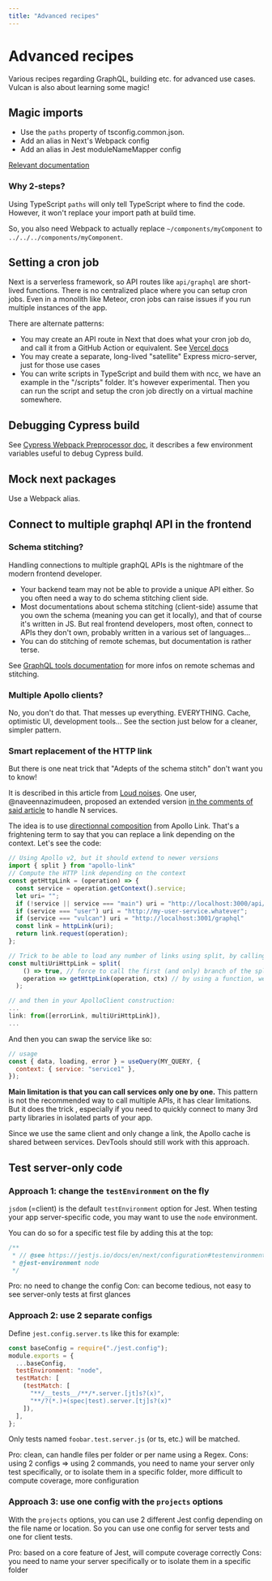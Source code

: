 ```yaml
---
title: "Advanced recipes"
---
```


# Advanced recipes

Various recipes regarding GraphQL, building etc. for advanced use cases.
Vulcan is also about learning some magic!

## Magic imports

- Use the `paths` property of tsconfig.common.json.
- Add an alias in Next's Webpack config
- Add an alias in Jest moduleNameMapper config

[Relevant documentation](https://www.typescriptlang.org/docs/handbook/module-resolution.html)

### Why 2-steps?

Using TypeScript `paths` will only tell TypeScript where to find the code. However, it won't replace your import path at build time.

So, you also need Webpack to actually replace `~/components/myComponent` to `../../../components/myComponent`.

## Setting a cron job

Next is a serverless framework, so API routes like `api/graphql` are short-lived functions. There is no centralized place where you can setup cron jobs.
Even in a monolith like Meteor, cron jobs can raise issues if you run multiple instances of the app.

There are alternate patterns:

- You may create an API route in Next that does what your cron job do, and call it from a GitHub Action or equivalent. See [Vercel docs](https://vercel.com/docs/concepts/solutions/cron-jobs?utm_source=vulcanjs&utm_campaign=oss)
- You may create a separate, long-lived "satellite" Express micro-server, just for those use cases
- You can write scripts in TypeScript and build them with ncc, we have an example in the "/scripts" folder. It's however experimental. Then you can run the script and setup the cron job directly on a virtual machine somewhere.
 
## Debugging Cypress build

See [Cypress Webpack Preprocessor doc](https://github.com/cypress-io/cypress-webpack-preprocessor), it describes a few environment variables useful to debug Cypress build.

## Mock next packages

Use a Webpack alias.

## Connect to multiple graphql API in the frontend

### Schema stitching?

Handling connections to multiple graphQL APIs is the nightmare of the modern frontend developer.

- Your backend team may not be able to provide a unique API either. So you often need a way to do schema stitching client side.
- Most documentations about schema stitching (client-side) assume that you own the schema (meaning you can get it locally), and that of course it's written in JS. But real frontend developers, most often, connect to APIs they don't own, probably written in a various set of languages...
- You can do stitching of remote schemas, but documentation is rather terse.

See [GraphQL tools documentation](https://www.graphql-tools.com/docs/remote-schemas/) for more infos on remote schemas and stitching.

### Multiple Apollo clients?

No, you don't do that. That messes up everything. EVERYTHING. Cache, optimistic UI, development tools... See the section just below for a cleaner, simpler pattern.

### Smart replacement of the HTTP link

But there is one neat trick that "Adepts of the schema stitch" don't want you to know!

It is described in this article from [Loud noises](https://www.loudnoises.us/next-js-two-apollo-clients-two-graphql-data-sources-the-easy-way/#comment-4707415813). One user, @naveennazimudeen, proposed an extended version [in the comments of said article](https://www.loudnoises.us/next-js-two-apollo-clients-two-graphql-data-sources-the-easy-way/#comment-4707415813) to handle N services.

The idea is to use [directionnal composition](https://www.apollographql.com/docs/link/composition/#directional-composition) from Apollo Link. That's a frightening term to say that you can replace a link depending on the context. Let's see the code:

```js
// Using Apollo v2, but it should extend to newer versions
import { split } from "apollo-link"
// Compute the HTTP link depending on the context
const getHttpLink = (operation) => {
  const service = operation.getContext().service;
  let uri= "";
  if (!service || service === "main") uri = "http://localhost:3000/api/graphql";
  if (service === "user") uri = "http://my-user-service.whatever";
  if (service === "vulcan") uri = "http://localhost:3001/graphql"
  const link = httpLink(uri);
  return link.request(operation);
};

// Trick to be able to load any number of links using split, by calling a function
const multiUriHttpLink = split(
    () => true, // force to call the first (and only) branch of the split
    operation => getHttpLink(operation, ctx) // by using a function, we allow to split between any number of links
  );

// and then in your ApolloClient construction:
...
link: from([errorLink, multiUriHttpLink]),
...
```

And then you can swap the service like so:

```js
// usage
const { data, loading, error } = useQuery(MY_QUERY, {
  context: { service: "service1" },
});
```

**Main limitation is that you can call services only one by one.** This pattern is not the recommended way to call multiple APIs, it has clear limitations. But it does the trick , especially if you need to quickly connect to many 3rd party libraries in isolated parts of your app.

Since we use the same client and only change a link, the Apollo cache is shared between services. DevTools should still work with this approach.

## Test server-only code

### Approach 1: change the `testEnvironment` on the fly

`jsdom` (=client) is the default `testEnvironment` option for Jest. When testing your app server-specific code,
you may want to use the `node` environment.

You can do so for a specific test file by adding this at the top:

```js
/**
 * // @see https://jestjs.io/docs/en/next/configuration#testenvironment-string
 * @jest-environment node
 */
```

Pro: no need to change the config
Con: can become tedious, not easy to see server-only tests at first glances

### Approach 2: use 2 separate configs

Define `jest.config.server.ts` like this for example:

```js
const baseConfig = require("./jest.config");
module.exports = {
  ...baseConfig,
  testEnvironment: "node",
  testMatch: [
    (testMatch: [
      "**/__tests__/**/*.server.[jt]s?(x)",
      "**/?(*.)+(spec|test).server.[tj]s?(x)"
    ]),
  ],
};
```

Only tests named `foobar.test.server.js` (or ts, etc.) will be matched.

Pro: clean, can handle files per folder or per name using a Regex.
Cons: using 2 configs => using 2 commands, you need to name your server only test specifically,
or to isolate them in a specific folder,
more difficult to compute coverage, more configuration

### Approach 3: use one config with the `projects` options

With the `projects` options, you can use 2 different Jest config depending on the file name or location.
So you can use one config for server tests and one for client tests.

Pro: based on a core feature of Jest, will compute coverage correctly
Cons: you need to name your server specifically or to isolate them in a specific folder
